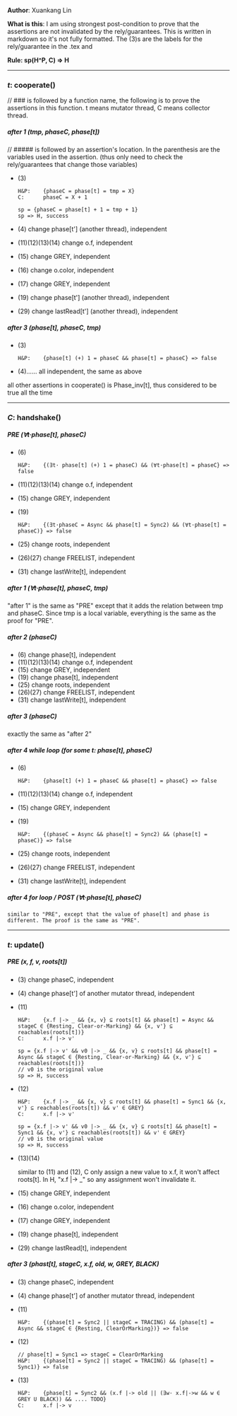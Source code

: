 
**Author**: Xuankang Lin

**What is this**: I am using strongest post-condition to prove that the assertions are not invalidated by the rely/guarantees. This is written in markdown so it's not fully formatted. The (3)s are the labels for the rely/guarantee in the .tex and 

**Rule: sp(H^P, C) => H**

-----

### *t*: cooperate()

// ### is followed by a function name, the following is to prove the assertions in this function. t means mutator thread, C means collector thread.


##### after 1 (tmp, phaseC, phase[t])

// ##### is followed by an assertion's location. In the parenthesis are the variables used in the assertion. (thus only need to check the rely/guarantees that change those variables)

*	(3)

		H&P:	{phaseC = phase[t] = tmp = X}
		C:		phaseC = X + 1
		
		sp = {phaseC = phase[t] + 1 = tmp + 1}
		sp => H, success

*	(4) change phase[t'] (another thread), independent
*	(11)(12)(13)(14) change o.f, independent
*	(15) change GREY, independent
*	(16) change o.color, independent
*	(17) change GREY, independent
*	(19) change phase[t'] (another thread), independent
*	(29) change lastRead[t'] (another thread), independent


##### after 3 (phase[t], phaseC, tmp)

*	(3)
	
		H&P:	{phase[t] (+) 1 = phaseC && phase[t] = phaseC} => false

*	(4)...... all independent, the same as above

all other assertions in cooperate() is Phase_inv[t], thus considered to be true all the time

-----

### *C*: handshake()

##### PRE (∀t·phase[t], phaseC)

*	(6)

		H&P:	{(∃t· phase[t] (+) 1 = phaseC) && (∀t·phase[t] = phaseC} => false

*	(11)(12)(13)(14) change o.f, independent
*	(15) change GREY, independent
*	(19)

		H&P:	{(∃t·phaseC = Async && phase[t] = Sync2) && (∀t·phase[t] = phaseC)} => false

*	(25) change roots, independent
*	(26)(27) change FREELIST, independent
*	(31) change lastWrite[t], independent

	
##### after 1 (∀t·phase[t], phaseC, tmp)

"after 1" is the same as "PRE" except that it adds the relation between tmp and phaseC. Since tmp is a local variable, everything is the same as the proof for "PRE".


##### after 2 (phaseC)

*	(6) change phase[t], independent
*	(11)(12)(13)(14) change o.f, independent
*	(15) change GREY, independent
*	(19) change phase[t], independent
*	(25) change roots, independent
*	(26)(27) change FREELIST, independent
*	(31) change lastWrite[t], independent


##### after 3 (phaseC)

exactly the same as "after 2"


##### after 4 while loop (for some t: phase[t], phaseC)

*	(6)

		H&P:	{phase[t] (+) 1 = phaseC && phase[t] = phaseC} => false

*	(11)(12)(13)(14) change o.f, independent
*	(15) change GREY, independent
*	(19)

		H&P:	{(phaseC = Async && phase[t] = Sync2) && (phase[t] = phaseC)} => false

*	(25) change roots, independent
*	(26)(27) change FREELIST, independent
*	(31) change lastWrite[t], independent


##### after 4 for loop / POST (∀t·phase[t], phaseC)

	similar to "PRE", except that the value of phase[t] and phase is different. The proof is the same as "PRE".

-----

### *t*: update()

##### PRE (x, f, v, roots[t])

*	(3) change phaseC, independent
*	(4) change phase[t'] of another mutator thread, independent
*	(11)
	
		H&P:	{x.f |-> _ && {x, v} ⊆ roots[t] && phase[t] = Async && stageC ∈ {Resting, Clear-or-Marking} && {x, v'} ⊆ reachables(roots[t])}
		C:		x.f |-> v'
			
		sp = {x.f |-> v' && v0 |-> _ && {x, v} ⊆ roots[t] && phase[t] = Async && stageC ∈ {Resting, Clear-or-Marking} && {x, v'} ⊆ reachables(roots[t])}
		// v0 is the original value
		sp => H, success
	
*	(12)
	
		H&P:	{x.f |-> _ && {x, v} ⊆ roots[t] && phase[t] = Sync1 && {x, v'} ⊆ reachables(roots[t]) && v' ∈ GREY}
		C:		x.f |-> v'
			
		sp = {x.f |-> v' && v0 |-> _ && {x, v} ⊆ roots[t] && phase[t] = Sync1 && {x, v'} ⊆ reachables(roots[t]) && v' ∈ GREY}
		// v0 is the original value
		sp => H, success
	
*	(13)(14)
	
	similar to (11) and (12), C only assign a new value to x.f, it won't affect roots[t]. In H, "x.f |-> _" so any assignment won't invalidate it.
		
*	(15) change GREY, independent
*	(16) change o.color, independent
*	(17) change GREY, independent
*	(19) change phase[t], independent
*	(29) change lastRead[t], independent


##### after 3 (phast[t], stageC, x.f, old, w, GREY, BLACK)

*	(3) change phaseC, independent
*	(4) change phase[t'] of another mutator thread, independent
*	(11)

		H&P:	{(phase[t] = Sync2 || stageC = TRACING) && (phase[t] = Async && stageC ∈ {Resting, ClearOrMarking})} => false

*	(12)

		// phase[t] = Sync1 => stageC = ClearOrMarking
		H&P:	{(phase[t] = Sync2 || stageC = TRACING) && (phase[t] = Sync1)} => false

*	(13)

		H&P:	{phase[t] = Sync2 && (x.f |-> old || (∃w· x.f|->w && w ∈ GREY U BLACK)) && .... TODO}
		C:		x.f |-> v

